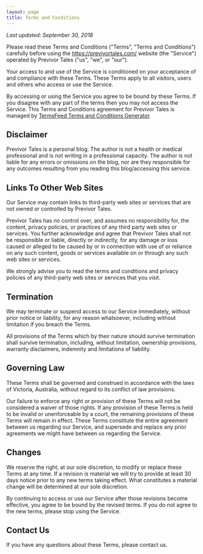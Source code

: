 ```yaml
---
layout: page
title: Terms and Conditions
---
```

_Last updated: September 30, 2018_

Please read these Terms and Conditions ("Terms", "Terms and Conditions") carefully before using the https://previvortales.com/ website (the "Service") operated by Previvor Tales ("us", "we", or "our").

<p>Your access to and use of the Service is conditioned on your acceptance of and compliance with these Terms. These Terms apply to all visitors, users and others who access or use the Service.</p>

<p>By accessing or using the Service you agree to be bound by these Terms. If you disagree with any part of the terms then you may not access the Service. This Terms and Conditions agreement for Previvor Tales is managed by <a href="https://termsfeed.com/terms-conditions/generator/">TermsFeed Terms and Conditions Generator</a>.</p>

<h2>Disclaimer</h2>

<p>Previvor Tales is a personal blog. The author is not a health or medical professional and is not writing in a professional capacity. The author is not liable for any errors or omissions on the blog, nor are they responsible for any outcomes resulting from you reading this blog/accessing this service.</p>

<h2>Links To Other Web Sites</h2>

<p>Our Service may contain links to third-party web sites or services that are not owned or controlled by Previvor Tales.</p>

<p>Previvor Tales has no control over, and assumes no responsibility for, the content, privacy policies, or practices of any third party web sites or services. You further acknowledge and agree that Previvor Tales shall not be responsible or liable, directly or indirectly, for any damage or loss caused or alleged to be caused by or in connection with use of or reliance on any such content, goods or services available on or through any such web sites or services.</p>

<p>We strongly advise you to read the terms and conditions and privacy policies of any third-party web sites or services that you visit.</p>

<h2>Termination</h2>

<p>We may terminate or suspend access to our Service immediately, without prior notice or liability, for any reason whatsoever, including without limitation if you breach the Terms.</p>

<p>All provisions of the Terms which by their nature should survive termination shall survive termination, including, without limitation, ownership provisions, warranty disclaimers, indemnity and limitations of liability.</p>

<h2>Governing Law</h2>

<p>These Terms shall be governed and construed in accordance with the laws of Victoria, Australia, without regard to its conflict of law provisions.</p>

<p>Our failure to enforce any right or provision of these Terms will not be considered a waiver of those rights. If any provision of these Terms is held to be invalid or unenforceable by a court, the remaining provisions of these Terms will remain in effect. These Terms constitute the entire agreement between us regarding our Service, and supersede and replace any prior agreements we might have between us regarding the Service.</p>

<h2>Changes</h2>

<p>We reserve the right, at our sole discretion, to modify or replace these Terms at any time. If a revision is material we will try to provide at least 30 days notice prior to any new terms taking effect. What constitutes a material change will be determined at our sole discretion.</p>

<p>By continuing to access or use our Service after those revisions become effective, you agree to be bound by the revised terms. If you do not agree to the new terms, please stop using the Service.</p>

<h2>Contact Us</h2>

<p>If you have any questions about these Terms, please contact us.</p>
